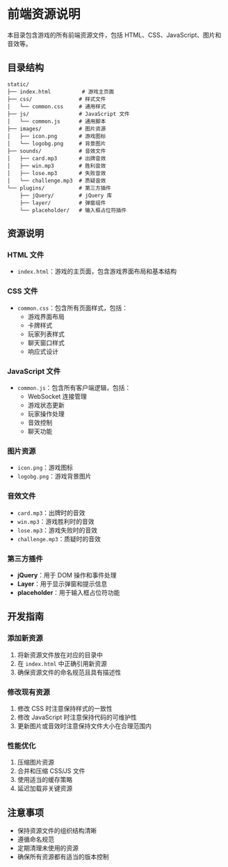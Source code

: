 # 前端资源说明

本目录包含游戏的所有前端资源文件，包括 HTML、CSS、JavaScript、图片和音效等。

## 目录结构

```
static/
├── index.html          # 游戏主页面
├── css/               # 样式文件
│   └── common.css     # 通用样式
├── js/                # JavaScript 文件
│   └── common.js      # 通用脚本
├── images/            # 图片资源
│   ├── icon.png       # 游戏图标
│   └── logobg.png     # 背景图片
├── sounds/            # 音效文件
│   ├── card.mp3       # 出牌音效
│   ├── win.mp3        # 胜利音效
│   ├── lose.mp3       # 失败音效
│   └── challenge.mp3  # 质疑音效
└── plugins/           # 第三方插件
    ├── jQuery/        # jQuery 库
    ├── layer/         # 弹窗组件
    └── placeholder/   # 输入框占位符插件
```

## 资源说明

### HTML 文件
- `index.html`：游戏的主页面，包含游戏界面布局和基本结构

### CSS 文件
- `common.css`：包含所有页面样式，包括：
  - 游戏界面布局
  - 卡牌样式
  - 玩家列表样式
  - 聊天窗口样式
  - 响应式设计

### JavaScript 文件
- `common.js`：包含所有客户端逻辑，包括：
  - WebSocket 连接管理
  - 游戏状态更新
  - 玩家操作处理
  - 音效控制
  - 聊天功能

### 图片资源
- `icon.png`：游戏图标
- `logobg.png`：游戏背景图片

### 音效文件
- `card.mp3`：出牌时的音效
- `win.mp3`：游戏胜利时的音效
- `lose.mp3`：游戏失败时的音效
- `challenge.mp3`：质疑时的音效

### 第三方插件
- **jQuery**：用于 DOM 操作和事件处理
- **Layer**：用于显示弹窗和提示信息
- **placeholder**：用于输入框占位符功能

## 开发指南

### 添加新资源
1. 将新资源文件放在对应的目录中
2. 在 `index.html` 中正确引用新资源
3. 确保资源文件的命名规范且具有描述性

### 修改现有资源
1. 修改 CSS 时注意保持样式的一致性
2. 修改 JavaScript 时注意保持代码的可维护性
3. 更新图片或音效时注意保持文件大小在合理范围内

### 性能优化
1. 压缩图片资源
2. 合并和压缩 CSS/JS 文件
3. 使用适当的缓存策略
4. 延迟加载非关键资源

## 注意事项
- 保持资源文件的组织结构清晰
- 遵循命名规范
- 定期清理未使用的资源
- 确保所有资源都有适当的版本控制 